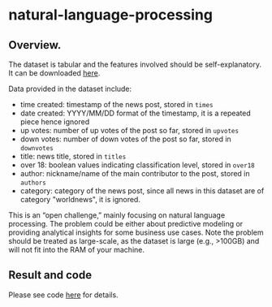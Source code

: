 # natural-language-processing

## Overview. 

The dataset is tabular and the features involved should be self-explanatory. 
It can be downloaded [here](https://drive.google.com/file/d/15X00ZWBjla7qGOIW33j8865QdF89IyAk/view?usp=sharing).

Data provided in the dataset include:
* time created: timestamp of the news post, stored in `times`
* date created: YYYY/MM/DD format of the timestamp, it is a repeated piece hence ignored
* up votes: number of up votes of the post so far, stored in `upvotes`
* down votes: number of down votes of the post so far, stored in `downvotes`
* title: news title, stored in `titles`
* over 18: boolean values indicating classification level, stored in  `over18`
* author: nickname/name of the main contributor to the post, stored in `authors`
* category: category of the news post, since all news in this dataset are of category "worldnews", it is ignored.

This is an “open challenge,” mainly focusing on natural language processing. The problem could be either about predictive modeling or providing analytical insights for some business use cases. Note the problem should be treated as large-scale, as the dataset is large (e.g., >100GB) and will not fit into the RAM of your machine. 
## Result and code

Please see code [here](https://github.com/mingge612/natural-language-processing/blob/main/Eluvio_DS_Challenge.ipynb) for details.
